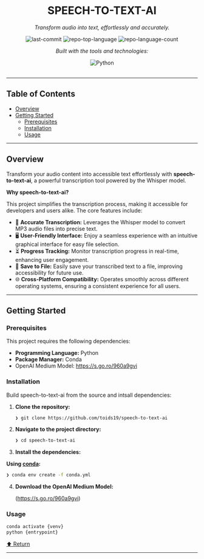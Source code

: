 <div id="top">

<!-- HEADER STYLE: CLASSIC -->
<div align="center">


# SPEECH-TO-TEXT-AI

<em>Transform audio into text, effortlessly and accurately.</em>

<!-- BADGES -->
<img src="https://img.shields.io/github/last-commit/toids19/speech-to-text-ai?style=flat&logo=git&logoColor=white&color=0080ff" alt="last-commit">
<img src="https://img.shields.io/github/languages/top/toids19/speech-to-text-ai?style=flat&color=0080ff" alt="repo-top-language">
<img src="https://img.shields.io/github/languages/count/toids19/speech-to-text-ai?style=flat&color=0080ff" alt="repo-language-count">

<em>Built with the tools and technologies:</em>

<img src="https://img.shields.io/badge/Python-3776AB.svg?style=flat&logo=Python&logoColor=white" alt="Python">

</div>
<br>

---

## Table of Contents

- [Overview](#overview)
- [Getting Started](#getting-started)
    - [Prerequisites](#prerequisites)
    - [Installation](#installation)
    - [Usage](#usage)
  

---

## Overview

Transform your audio content into accessible text effortlessly with **speech-to-text-ai**, a powerful transcription tool powered by the Whisper model.

**Why speech-to-text-ai?**

This project simplifies the transcription process, making it accessible for developers and users alike. The core features include:

- 🎤 **Accurate Transcription:** Leverages the Whisper model to convert MP3 audio files into precise text.
- 🖥️ **User-Friendly Interface:** Enjoy a seamless experience with an intuitive graphical interface for easy file selection.
- ⏳ **Progress Tracking:** Monitor transcription progress in real-time, enhancing user engagement.
- 💾 **Save to File:** Easily save your transcribed text to a file, improving accessibility for future use.
- 🌐 **Cross-Platform Compatibility:** Operates smoothly across different operating systems, ensuring a consistent experience for all users.

---

## Getting Started

### Prerequisites

This project requires the following dependencies:

- **Programming Language:** Python
- **Package Manager:** Conda
- OpenAI Medium Model: https://s.go.ro/960a9gvi
### Installation

Build speech-to-text-ai from the source and intsall dependencies:

1. **Clone the repository:**

    ```sh
    ❯ git clone https://github.com/toids19/speech-to-text-ai
    ```

2. **Navigate to the project directory:**

    ```sh
    ❯ cd speech-to-text-ai
    ```

3. **Install the dependencies:**

**Using [conda](https://docs.conda.io/):**

```sh
❯ conda env create -f conda.yml
```
4. **Download the OpenAI Medium Model:**

    (https://s.go.ro/960a9gvi)

### Usage

```sh
conda activate {venv}
python {entrypoint}
```


<div align="left"><a href="#top">⬆ Return</a></div>

---
